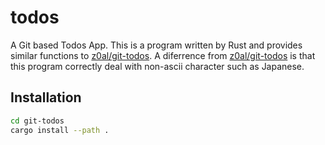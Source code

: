 # todos

A Git based Todos App.
This is a program written by Rust and provides similar functions to [z0al/git-todos](https://github.com/z0al/git-todos).
A diferrence from [z0al/git-todos](https://github.com/z0al/git-todos) is that this program correctly deal with non-ascii character such as Japanese.

## Installation

```sh
cd git-todos
cargo install --path .
```
